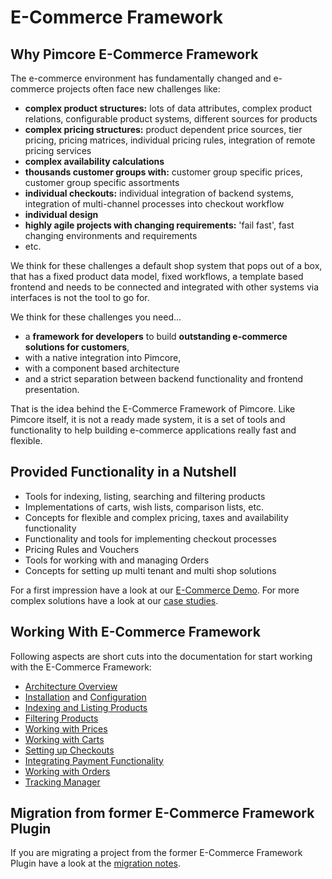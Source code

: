 # E-Commerce Framework

## Why Pimcore E-Commerce Framework
The e-commerce environment has fundamentally changed and e-commerce projects often face new challenges like: 
 - **complex product structures:** lots of data attributes, complex product relations, configurable product systems, 
    different sources for products
 - **complex pricing structures:** product dependent price sources, tier pricing, pricing matrices, individual pricing 
   rules, integration of remote pricing services
 - **complex availability calculations**
 - **thousands customer groups with:** customer group specific prices, customer group specific assortments
 - **individual checkouts:** individual integration of backend systems, integration of multi-channel processes into 
   checkout workflow
 - **individual design**
 - **highly agile projects with changing requirements:** 'fail fast', fast changing environments and requirements
 - etc. 
 
We think for these challenges a default shop system that pops out of a box, that has a fixed product data model, fixed 
workflows, a template based frontend and needs to be connected and integrated with other systems via interfaces 
is not the tool to go for. 

We think for these challenges you need...
- a **framework for developers** to build **outstanding e-commerce solutions for customers**,
- with a native integration into Pimcore,
- with a component based architecture
- and a strict separation between backend functionality and frontend presentation. 

That is the idea behind the E-Commerce Framework of Pimcore. Like Pimcore itself, it is not a ready made system,
it is a set of tools and functionality to help building e-commerce applications really fast and flexible. 

 
## Provided Functionality in a Nutshell 
- Tools for indexing, listing, searching and filtering products 
- Implementations of carts, wish lists, comparison lists, etc.
- Concepts for flexible and complex pricing, taxes and availability functionality 
- Functionality and tools for implementing checkout processes
- Pricing Rules and Vouchers
- Tools for working with and managing Orders
- Concepts for setting up multi tenant and multi shop solutions

For a first impression have a look at our [E-Commerce Demo](http://ecommercedemo.pimcore.org). For more complex solutions
have a look at our [case studies](https://www.pimcore.org/en/resources/casestudies). 


## Working With E-Commerce Framework
 
Following aspects are short cuts into the documentation for start working with the E-Commerce Framework: 

- [Architecture Overview](./01_Architecture_Overview.md)
- [Installation](./03_Installation.md) and [Configuration](./04_Configuration)
- [Indexing and Listing Products](./05_Index_Service/README.md)
- [Filtering Products](./07_Filter_Service.md)
- [Working with Prices](./09_Working_with_Prices/README.md)
- [Working with Carts](./11_Cart_Manager.md)
- [Setting up Checkouts](./13_Checkout_Manager/README.md)
- [Integrating Payment Functionality](./15_Payment/README.md)
- [Working with Orders](./17_Order_Manager/README.md)
- [Tracking Manager](./19_Tracking_Manager.md)


## Migration from former E-Commerce Framework Plugin
If you are migrating a project from the former E-Commerce Framework Plugin have a look at the 
[migration notes](../23_Installation_and_Upgrade/09_Upgrade_Notes/03_Ecommerce_Framework.md). 

